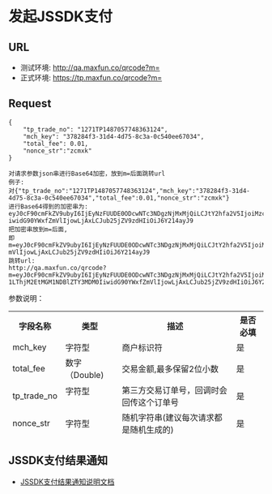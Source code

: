 # 发起JSSDK支付

## URL
   * 测试环境: http://qa.maxfun.co/qrcode?m=
   * 正式环境: https://tp.maxfun.co/qrcode?m=
   
## Request
```
{
    "tp_trade_no": "1271TP1487057748363124",
    "mch_key": "378284f3-31d4-4d75-8c3a-0c540ee67034",
    "total_fee": 0.01,
	"nonce_str":"zcmxk"
}

对请求参数json串进行Base64加密，放到m=后面跳转url
例子:
对{"tp_trade_no":"1271TP1487057748363124","mch_key":"378284f3-31d4-4d75-8c3a-0c540ee67034","total_fee":0.01,"nonce_str":"zcmxk"}
进行Base64得到的加密串为:
eyJ0cF90cmFkZV9ubyI6IjEyNzFUUDE0ODcwNTc3NDgzNjMxMjQiLCJtY2hfa2V5IjoiMzc4Mjg0ZjMtMzFkNC00ZDc1LThjM2EtMGM1NDBlZTY3MDM0I
iwidG90YWxfZmVlIjowLjAxLCJub25jZV9zdHIiOiJ6Y214ayJ9
把加密串放到m=后面,
即m=eyJ0cF90cmFkZV9ubyI6IjEyNzFUUDE0ODcwNTc3NDgzNjMxMjQiLCJtY2hfa2V5IjoiMzc4Mjg0ZjMtMzFkNC00ZDc1LThjM2EtMGM1NDBlZTY3MDM0IiwidG90YWxfZ
mVlIjowLjAxLCJub25jZV9zdHIiOiJ6Y214ayJ9
跳转url:
http://qa.maxfun.co/qrcode?m=eyJ0cF90cmFkZV9ubyI6IjEyNzFUUDE0ODcwNTc3NDgzNjMxMjQiLCJtY2hfa2V5IjoiMzc4Mjg0ZjMtMzFkNC00ZDc
1LThjM2EtMGM1NDBlZTY3MDM0IiwidG90YWxfZmVlIjowLjAxLCJub25jZV9zdHIiOiJ6Y214ayJ9

```
参数说明：

<table data-tablesaw-sortable>
    <thead>
        <tr>
            <th data-tablesaw-sortable-col data-tablesaw-sortable-default-col>字段名称</th>
            <th data-tablesaw-sortable-col>类型</th>
            <th data-tablesaw-sortable-col>描述</th>
            <th data-tablesaw-sortable-col>是否必填</th>
        </tr>
		<tr>
            <td>mch_key</th>
            <td>字符型</th>
            <td>商户标识符</th>
            <td>是</th>
        </tr>
		<tr>
			<td>total_fee</th>
			<td>数字（Double)</th>
			<td>交易金额,最多保留2位小数</th>
			<td>是</th>
		</tr>
		<tr>
            <td>tp_trade_no</th>
            <td>字符型</th>
            <td>第三方交易订单号，回调时会回传这个订单号</th>
            <td>是</th>
        </tr>
		<tr>
            <td>nonce_str</th>
            <td>字符型</th>
            <td>随机字符串(建议每次请求都是随机生成的)</th>
            <td>是</th>
        </tr>
    </thead>
<table>

## JSSDK支付结果通知
* [JSSDK支付结果通知说明文档](https://github.com/maxfunapi/pay/blob/master/docs/async_notify.md)
